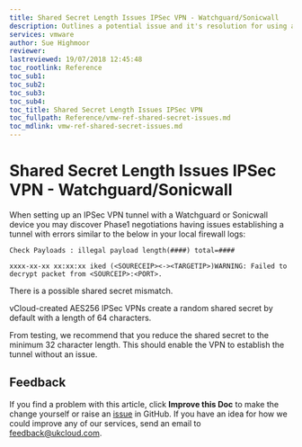 ```yaml
---
title: Shared Secret Length Issues IPSec VPN - Watchguard/Sonicwall
description: Outlines a potential issue and it's resolution for using an IPsec VPN tunnel with Watchguard or Sonicwall devices
services: vmware
author: Sue Highmoor
reviewer:
lastreviewed: 19/07/2018 12:45:48
toc_rootlink: Reference
toc_sub1: 
toc_sub2:
toc_sub3:
toc_sub4:
toc_title: Shared Secret Length Issues IPSec VPN
toc_fullpath: Reference/vmw-ref-shared-secret-issues.md
toc_mdlink: vmw-ref-shared-secret-issues.md
---
```


# Shared Secret Length Issues IPSec VPN - Watchguard/Sonicwall

When setting up an IPSec VPN tunnel with a Watchguard or Sonicwall device you may discover Phase1 negotiations having issues establishing a tunnel with errors similar to the below in your local firewall logs:

    Check Payloads : illegal payload length(####) total=####

    xxxx-xx-xx xx:xx:xx iked (<SOURECEIP><-><TARGETIP>)WARNING: Failed to decrypt packet from <SOURCEIP>:<PORT>.

There is a possible shared secret mismatch.

vCloud-created AES256 IPSec VPNs create a random shared secret by default with a length of 64 characters.

From testing, we recommend that you reduce the shared secret to the minimum 32 character length. This should enable the VPN to establish the tunnel without an issue.

## Feedback

If you find a problem with this article, click **Improve this Doc** to make the change yourself or raise an [issue](https://github.com/UKCloud/documentation/issues) in GitHub. If you have an idea for how we could improve any of our services, send an email to <feedback@ukcloud.com>.
